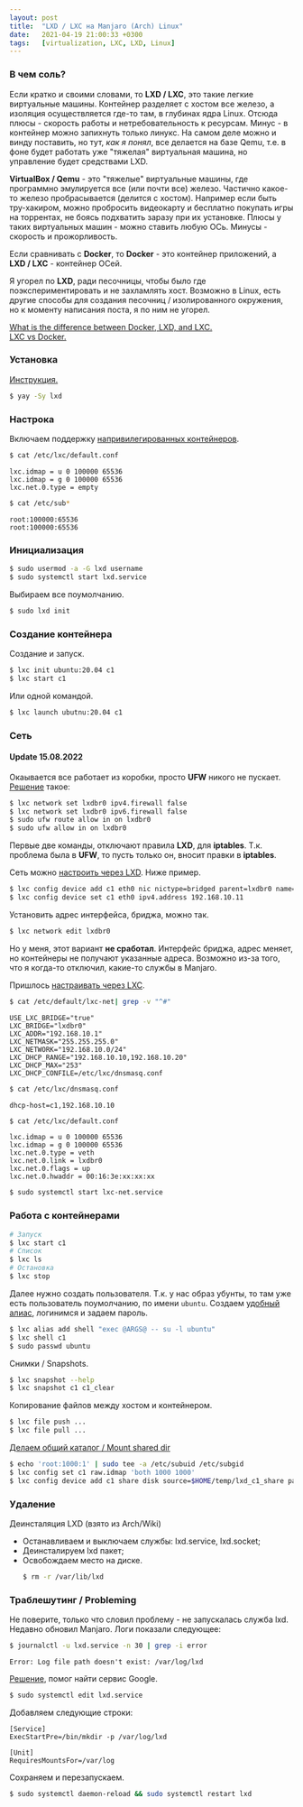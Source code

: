 ```yaml
---
layout: post
title:  "LXD / LXC на Manjaro (Arch) Linux"
date:   2021-04-19 21:00:33 +0300
tags:	[virtualization, LXC, LXD, Linux]
---
```

### В чем соль?

Если кратко и своими словами, то **LXD / LXC**, это такие легкие виртуальные машины. 
Контейнер разделяет с хостом все железо, а изоляция осуществляется где-то там, в глубинах ядра Linux. 
Отсюда плюсы - скорость работы и нетребовательность к ресурсам. Минус - в контейнер 
можно запихнуть только линукс. На самом деле можно и винду поставить, но тут, *как я понял*, 
все делается на базе Qemu, т.е. в фоне будет работать уже "тяжелая" виртуальная машина, 
но управление будет средствами LXD. 

**VirtualBox / Qemu** - это "тяжелые" виртуальные машины, где программно эмулируется все (или почти все) железо. 
Частично какое-то железо пробрасывается (делится с хостом). Например если быть тру-хакиром, 
можно пробросить видеокарту и бесплатно покупать игры на торрентах, не боясь подхватить заразу при их установке. 
Плюсы у таких виртуальных машин - можно ставить любую ОСь. Минусы - скорость и прожорливость. 

Если сравнивать с **Docker**, то **Docker** - это контейнер приложений, 
а **LXD / LXC** - контейнер ОСей.

Я угорел по **LXD**, ради песочницы, чтобы было где поэкспериментировать и не захламлять хост. 
Возможно в Linux, есть другие способы для создания песочниц / изолированного
окружения, но к моменту написания поста, я по ним не угорел.

[What is the difference between Docker, LXD, and LXC.](https://unix.stackexchange.com/questions/254956/what-is-the-difference-between-docker-lxd-and-lxc)
<br>
[LXC vs Docker.](https://www.upguard.com/blog/docker-vs-lxc)

### Установка
[Инструкция.](https://wiki.archlinux.org/index.php/LXD)
```sh
$ yay -Sy lxd
```

### Настрока
Включаем поддержку [напривилегированных
контейнеров](https://wiki.archlinux.org/index.php/Linux_Containers#Enable_support_to_run_unprivileged_containers_(optional)).
```sh
$ cat /etc/lxc/default.conf
```
```
lxc.idmap = u 0 100000 65536
lxc.idmap = g 0 100000 65536
lxc.net.0.type = empty
```
```sh
$ cat /etc/sub*
```
```
root:100000:65536
root:100000:65536
```

### Инициализация
```sh
$ sudo usermod -a -G lxd username
$ sudo systemctl start lxd.service
```
Выбираем все поумолчанию.
```sh
$ sudo lxd init
```

### Создание контейнера
Создание и запуск.
```sh
$ lxc init ubuntu:20.04 c1
$ lxc start c1
```
Или одной командой.
```sh
$ lxc launch ubutnu:20.04 c1
```

### Сеть
#### Update 15.08.2022
Окаывается все работает из коробки, просто **UFW** никого не пускает.
[Решение](https://wiki.archlinux.org/title/LXD#No_networking_with_ufw) такое:
```sh
$ lxc network set lxdbr0 ipv4.firewall false
$ lxc network set lxdbr0 ipv6.firewall false
$ sudo ufw route allow in on lxdbr0
$ sudo ufw allow in on lxdbr0
```
Первые две команды, отключают правила **LXD**, для **iptables**. Т.к. проблема
была в **UFW**, то пусть только он, вносит правки в **iptables**.

Сеть можно [настроить через LXD](https://discuss.linuxcontainers.org/tag/networking). Ниже пример.
```sh
$ lxc config device add c1 eth0 nic nictype=bridged parent=lxdbr0 name=eth0
$ lxc config device set c1 eth0 ipv4.address 192.168.10.11 
```
Установить адрес интерфейса, бриджа, можно так.
```sh
$ lxc network edit lxdbr0
```
Но у меня, этот вариант **не сработал**. Интерфейс бриджа, адрес
меняет, но контейнеры не получают указанные адреса. Возможно из-за того, что я когда-то
отключил, какие-то службы в Manjaro. 

Пришлось [настраивать через
LXC](https://wiki.archlinux.org/index.php/Linux_Containers#Host_network_configuration).
```sh
$ cat /etc/default/lxc-net| grep -v "^#"
```
```
USE_LXC_BRIDGE="true"
LXC_BRIDGE="lxdbr0"
LXC_ADDR="192.168.10.1"
LXC_NETMASK="255.255.255.0"
LXC_NETWORK="192.168.10.0/24"
LXC_DHCP_RANGE="192.168.10.10,192.168.10.20"
LXC_DHCP_MAX="253"
LXC_DHCP_CONFILE=/etc/lxc/dnsmasq.conf
```
```sh
$ cat /etc/lxc/dnsmasq.conf
```
`dhcp-host=c1,192.168.10.10`
```sh
$ cat /etc/lxc/default.conf
```
```
lxc.idmap = u 0 100000 65536
lxc.idmap = g 0 100000 65536
lxc.net.0.type = veth
lxc.net.0.link = lxdbr0
lxc.net.0.flags = up
lxc.net.0.hwaddr = 00:16:3e:xx:xx:xx
```
```sh
$ sudo systemctl start lxc-net.service
```
### Работа с контейнерами
```sh
# Запуск
$ lxc start c1
# Список
$ lxc ls
# Остановка
$ lxc stop
```

Далее нужно создать пользователя. Т.к. у нас образ убунты, то там уже есть
пользователь поумолчанию, по имени `ubuntu`.
Создаем [удобный
алиас](https://blog.simos.info/using-command-aliases-in-lxd-to-exec-a-shell/), логинимся и задаем пароль.
```sh
$ lxc alias add shell "exec @ARGS@ -- su -l ubuntu"
$ lxc shell c1
$ sudo passwd ubuntu
```

Снимки / Snapshots.
```sh
$ lxc snapshot --help
$ lxc snapshot c1 c1_clear
```

Копирование файлов между хостом и контейнером.
```sh
$ lxc file push ...
$ lxc file pull ...
```

[Делаем общий каталог / Mount shared dir](https://ubuntu.com/blog/mounting-your-home-directory-in-lxd)
```sh
$ echo 'root:1000:1' | sudo tee -a /etc/subuid /etc/subgid
$ lxc config set c1 raw.idmap 'both 1000 1000'
$ lxc config device add c1 share disk source=$HOME/temp/lxd_c1_share path=/home/ubuntu/share
```

### Удаление
Деинсталяция LXD (взято из Arch/Wiki)
- Останавливаем и выключаем службы: lxd.service, lxd.socket; 
- Деинсталируем lxd пакет;
- Освобождаем место на диске.
    ```sh
    $ rm -r /var/lib/lxd
    ```

### Траблешутинг / Probleming
Не поверите, только что словил проблему - не запускалась служба lxd. 
Недавно обновил Manjaro. 
Логи показали следующее:
```sh
$ journalctl -u lxd.service -n 30 | grep -i error 
```
```
Error: Log file path doesn't exist: /var/log/lxd
```

[Решение](https://github.com/lxc/lxd/issues/4093), помог найти сервис Google.
```sh
$ sudo systemctl edit lxd.service
```
Добавляем следующие строки:
```
[Service]
ExecStartPre=/bin/mkdir -p /var/log/lxd

[Unit]
RequiresMountsFor=/var/log
```
Сохраняем и перезапускаем.
```sh
$ sudo systemctl daemon-reload && sudo systemctl restart lxd
```
